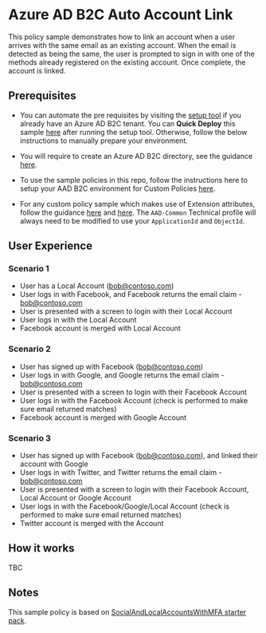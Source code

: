 # Azure AD B2C Auto Account Link

This policy sample demonstrates how to link an account when a user arrives with the same email as an existing account. When the email is detected as being the same, the user is prompted to sign in with one of the methods already registered on the existing account. Once complete, the account is linked.

## Prerequisites

- You can automate the pre requisites by visiting the [setup tool](https://aka.ms/iefsetup) if you already have an Azure AD B2C tenant. You can **Quick Deploy** this sample [here](https://b2ciefsetupapp.azurewebsites.net/Home/Experimental?sampleFolderName=auto-account-linking) after running the setup tool. Otherwise, follow the below instructions to manually prepare your environment.

- You will require to create an Azure AD B2C directory, see the guidance [here](https://docs.microsoft.com/azure/active-directory-b2c/tutorial-create-tenant).

- To use the sample policies in this repo, follow the instructions here to setup your AAD B2C environment for Custom Policies [here](https://docs.microsoft.com/azure/active-directory-b2c/active-directory-b2c-get-started-custom).

- For any custom policy sample which makes use of Extension attributes, follow the guidance [here](https://docs.microsoft.com/azure/active-directory-b2c/active-directory-b2c-create-custom-attributes-profile-edit-custom#create-a-new-application-to-store-the-extension-properties) and [here](https://docs.microsoft.com/azure/active-directory-b2c/active-directory-b2c-create-custom-attributes-profile-edit-custom#modify-your-custom-policy-to-add-the-applicationobjectid). The `AAD-Common` Technical profile will always need to be modified to use your `ApplicationId` and `ObjectId`.

## User Experience

### Scenario 1

- User has a Local Account (bob@contoso.com)
- User logs in with Facebook, and Facebook returns the email claim - bob@contoso.com
- User is presented with a screen to login with their Local Account
- User logs in with the Local Account
- Facebook account is merged with Local Account

### Scenario 2

- User has signed up with Facebook (bob@contoso.com)
- User logs in with Google, and Google returns the email claim - bob@contoso.com
- User is presented with a screen to login with their Facebook Account
- User logs in with the Facebook Account (check is performed to make sure email returned matches)
- Facebook account is merged with Google Account

### Scenario 3

- User has signed up with Facebook (bob@contoso.com), and linked their account with Google
- User logs in with Twitter, and Twitter returns the email claim - bob@contoso.com
- User is presented with a screen to login with their Facebook Account, Local Account or Google Account
- User logs in with the Facebook/Google/Local Account (check is performed to make sure email returned matches)
- Twitter account is merged with the Account

## How it works

TBC

## Notes

This sample policy is based on [SocialAndLocalAccountsWithMFA starter pack](https://github.com/Azure-Samples/active-directory-b2c-custom-policy-starterpack/tree/master/SocialAndLocalAccounts).
